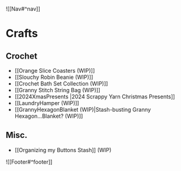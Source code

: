 ![[Nav#^nav]]

# Crafts

## Crochet
- [[Orange Slice Coasters (WIP)]]
- [[Slouchy Robin Beanie (WIP)]]
- [[Crochet Bath Set Collection (WIP)]]
- [[Granny Stitch String Bag (WIP)]]
- [[2024XmasPresents |2024 Scrappy Yarn Christmas Presents]]
- [[LaundryHamper (WIP)]] 
- [[GrannyHexagonBlanket (WIP)|Stash-busting Granny Hexagon...Blanket? (WIP)]] 

## Misc.
- [[Organizing my Buttons Stash]] (WIP)

![[Footer#^footer]]